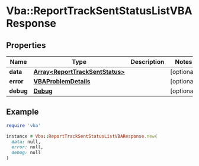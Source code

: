# Vba::ReportTrackSentStatusListVBAResponse

## Properties

| Name | Type | Description | Notes |
| ---- | ---- | ----------- | ----- |
| **data** | [**Array&lt;ReportTrackSentStatus&gt;**](ReportTrackSentStatus.md) |  | [optional] |
| **error** | [**VBAProblemDetails**](VBAProblemDetails.md) |  | [optional] |
| **debug** | [**Debug**](Debug.md) |  | [optional] |

## Example

```ruby
require 'vba'

instance = Vba::ReportTrackSentStatusListVBAResponse.new(
  data: null,
  error: null,
  debug: null
)
```

